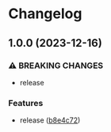 # Changelog

## 1.0.0 (2023-12-16)


### ⚠ BREAKING CHANGES

* release

### Features

* release ([b8e4c72](https://github.com/akondratsky/metagen-yeoman/commit/b8e4c72476428d7ed7a5511457756aba73a136a9))
